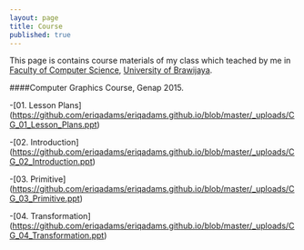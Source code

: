 ```yaml
---
layout: page
title: Course
published: true
---
```


This page is contains course materials of my class which teached by me in [Faculty of Computer Science](http://ptiik.ub.ac.id), [University of Brawijaya](http://www.ub.ac.id).

####Computer Graphics Course, Genap 2015.

-[01. Lesson Plans] (https://github.com/eriqadams/eriqadams.github.io/blob/master/_uploads/CG_01_Lesson_Plans.ppt)

-[02. Introduction] (https://github.com/eriqadams/eriqadams.github.io/blob/master/_uploads/CG_02_Introduction.ppt)

-[03. Primitive] (https://github.com/eriqadams/eriqadams.github.io/blob/master/_uploads/CG_03_Primitive.ppt)

-[04. Transformation] (https://github.com/eriqadams/eriqadams.github.io/blob/master/_uploads/CG_04_Transformation.ppt)